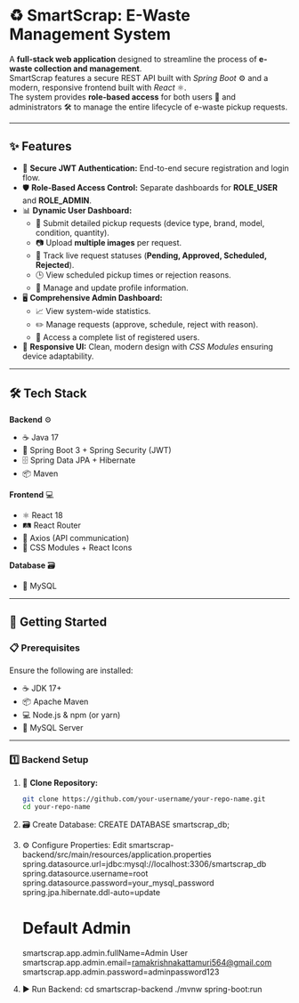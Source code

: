 # ♻️ SmartScrap: E-Waste Management System  

A **full-stack web application** designed to streamline the process of **e-waste collection and management**.  
SmartScrap features a secure REST API built with *Spring Boot* ⚙️ and a modern, responsive frontend built with *React* ⚛️.  
The system provides **role-based access** for both users 👤 and administrators 🛠️ to manage the entire lifecycle of e-waste pickup requests.  

---

## ✨ Features  

- 🔐 **Secure JWT Authentication:** End-to-end secure registration and login flow.  
- 🛡️ **Role-Based Access Control:** Separate dashboards for **ROLE_USER** and **ROLE_ADMIN**.  
- 📊 **Dynamic User Dashboard:**  
  - 📝 Submit detailed pickup requests (device type, brand, model, condition, quantity).  
  - 📷 Upload **multiple images** per request.  
  - 🔄 Track live request statuses (**Pending, Approved, Scheduled, Rejected**).  
  - 🕒 View scheduled pickup times or rejection reasons.  
  - 👤 Manage and update profile information.  
- 🖥️ **Comprehensive Admin Dashboard:**  
  - 📈 View system-wide statistics.  
  - ✏️ Manage requests (approve, schedule, reject with reason).  
  - 👥 Access a complete list of registered users.  
- 📱 **Responsive UI:** Clean, modern design with *CSS Modules* ensuring device adaptability.  

---

## 🛠 Tech Stack  

**Backend** ⚙️  
- ☕ Java 17  
- 🌱 Spring Boot 3 + Spring Security (JWT)  
- 🗄️ Spring Data JPA + Hibernate  
- 📦 Maven  

**Frontend** 💻  
- ⚛️ React 18  
- 🛤️ React Router  
- 🔗 Axios (API communication)  
- 🎨 CSS Modules + React Icons  

**Database** 🗃️  
- 🐬 MySQL  

---

## 🚀 Getting Started  

### 📋 Prerequisites  
Ensure the following are installed:  
- ☕ JDK 17+  
- 📦 Apache Maven  
- 💻 Node.js & npm (or yarn)  
- 🐬 MySQL Server  

---

### 1️⃣ Backend Setup  

1. 📂 **Clone Repository:**  
   ```bash
   git clone https://github.com/your-username/your-repo-name.git
   cd your-repo-name
2. 🗃️ Create Database:
   CREATE DATABASE smartscrap_db;
3. ⚙️ Configure Properties:
    Edit smartscrap-backend/src/main/resources/application.properties
   spring.datasource.url=jdbc:mysql://localhost:3306/smartscrap_db
   spring.datasource.username=root
   spring.datasource.password=your_mysql_password
   spring.jpa.hibernate.ddl-auto=update

   # Default Admin
   smartscrap.app.admin.fullName=Admin User
   smartscrap.app.admin.email=ramakrishnakattamuri564@gmail.com
   smartscrap.app.admin.password=adminpassword123
4. ▶️ Run Backend:
   cd smartscrap-backend
   ./mvnw spring-boot:run

